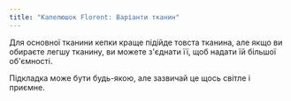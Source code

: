 ```yaml
---
title: "Капелюшок Florent: Варіанти тканин"
---
```


Для основної тканини кепки краще підійде товста тканина, але якщо ви обираєте легшу тканину, ви можете з'єднати її, щоб надати їй більшої об'ємності.

Підкладка може бути будь-якою, але зазвичай це щось світле і приємне.
